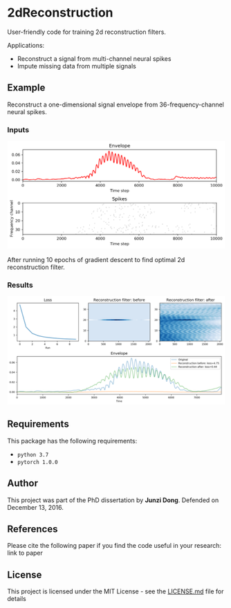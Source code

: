 # 2dReconstruction
User-friendly code for training 2d reconstruction filters.

Applications:
* Reconstruct a signal from multi-channel neural spikes
* Impute missing data from multiple signals

## Example
Reconstruct a one-dimensional signal envelope from 36-frequency-channel neural spikes.

### Inputs
![Alt text](figures/input.png)

After running 10 epochs of gradient descent to find optimal 2d reconstruction filter.
### Results
![Alt text](figures/result.png)

## Requirements
This package has the following requirements:

* ```python 3.7```
* ```pytorch 1.0.0```


## Author
This project was part of the PhD dissertation by **Junzi Dong**. Defended on December 13, 2016.


## References
Please cite the following paper if you find the code useful in your research:
link to paper

## License
This project is licensed under the MIT License - see the [LICENSE.md](LICENSE.md) file for details
